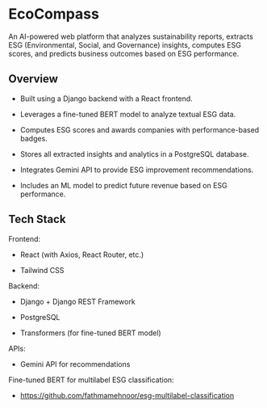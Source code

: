 # EcoCompass
An AI-powered web platform that analyzes sustainability reports, extracts ESG (Environmental, Social, and Governance) insights, computes ESG scores, and predicts business outcomes based on ESG performance.

## Overview

- Built using a Django backend with a React frontend.

- Leverages a fine-tuned BERT model to analyze textual ESG data.

- Computes ESG scores and awards companies with performance-based badges.

- Stores all extracted insights and analytics in a PostgreSQL database.

- Integrates Gemini API to provide ESG improvement recommendations.

- Includes an ML model to predict future revenue based on ESG performance.

## Tech Stack

Frontend:

- React (with Axios, React Router, etc.)

- Tailwind CSS

Backend:

- Django + Django REST Framework

- PostgreSQL

- Transformers (for fine-tuned BERT model)

APIs:

- Gemini API for recommendations

Fine-tuned BERT for multilabel ESG classification:
- https://github.com/fathmamehnoor/esg-multilabel-classification
